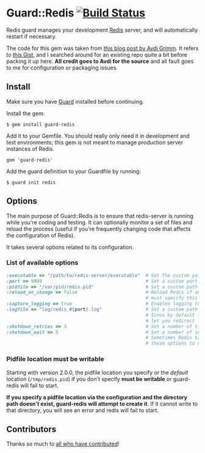 # Guard::Redis [![Build Status](https://secure.travis-ci.org/whazzmaster/guard-redis.png)](http://travis-ci.org/whazzmaster/guard-redis)

Redis guard manages your development [Redis](http://redis.io) server, and will
automatically restart if necessary.

The code for this gem was taken from [this blog post by
Avdi Grimm](http://avdi.org/devblog/2011/06/15/a-guardfile-for-redis/).  It
refers to [this Gist](https://gist.github.com/1026546), and I searched around
for an existing repo quite a bit before packing it up here.  __All credit goes
to Avdi for the source__ and all fault goes to me for configuration or packaging
issues.

## Install
Make sure you have [Guard](https://github.com/guard/guard) installed before
continuing.

Install the gem:

    $ gem install guard-redis

Add it to your Gemfile.  You should really only need it in development and test
environments; this gem is not meant to manage production server instances of
Redis.

    gem 'guard-redis'

Add the guard definition to your Guardfile by running:

    $ guard init redis

## Options
The main purpose of Guard::Redis is to ensure that redis-server is running while
you're coding and testing. It can optionally monitor a set of files and reload
the process (useful if you're frequently changing code that affects the
configuration of Redis).

It takes several options related to its configuration.

### List of available options
~~~~ruby
:executable => "/path/to/redis-server/executable"  # Set the custom path to the Redis server executable
:port => 9999                                      # Set a custom port number the Redis server is running on
:pidfile => "/var/pid/redis.pid"                   # Set a custom path the where the pidfile is written
:reload_on_change => false                         # Reload Redis if any of the specified files change. Note that you
                                                   # must specify this option in addition to passing a block to Guard.
:capture_logging => true                           # Enables logging to :logfile
:logfile => "log/redis_#{port}.log"                # Set a custom path where logs from Redis are written
                                                   # Since by default the output from Redis goes to the ether, these options
                                                   # let you redirect logging to a file to assist with debugging crashes
:shutdown_retries => 3                             # Set a number of times to retry
:shutdown_wait => 5                                # Set a number of seconds to wait between retries
                                                   # Sometimes Redis takes more than a moment to shut down and you can use
                                                   # these options to ensure it does so cleanly before reloading with :reload_on_change.
~~~~

### Pidfile location must be writable
Starting with version 2.0.0, the pidfile location you specify or the *default*
location (`/tmp/redis.pid`) if you don't specify **must be writable** or
guard-redis will fail to start.

**If you specify a pidfile location via the configuration and the directory path
doesn't exist, guard-redis will attempt to create it**. If it cannot write to that
directory, you will see an error and redis will fail to start.

## Contributors
Thanks so much to [all who have contributed](https://github.com/whazzmaster/guard-redis/graphs/contributors)!
